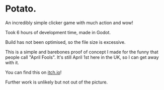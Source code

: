 # Potato.
 
An incredibly simple clicker game with much action and wow!

Took 6 hours of development time, made in Godot.

Build has not been optimised, so the file size is excessive.

This is a simple and barebones proof of concept I made for the funny that people call "April Fools". It's still April 1st here in the UK, so I can get away with it.

You can find this on [itch.io](https://silencefat.itch.io/potato)!

Further work is unlikely but not out of the picture.
